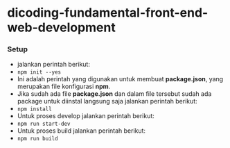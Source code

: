 # dicoding-fundamental-front-end-web-development


### Setup
 - jalankan perintah berikut:
 - `npm init --yes`
 - Ini adalah perintah yang digunakan untuk membuat **package.json**, yang merupakan file konfigurasi **npm**. 
 - Jika sudah ada file **package.json** dan dalam file tersebut sudah ada package untuk diinstal langsung saja jalankan perintah berikut:
 - `npm install`
 -  Untuk proses develop jalankan perintah berikut:
 - `npm run start-dev`
 - Untuk proses build jalankan perintah berikut:
 - `npm run build`

